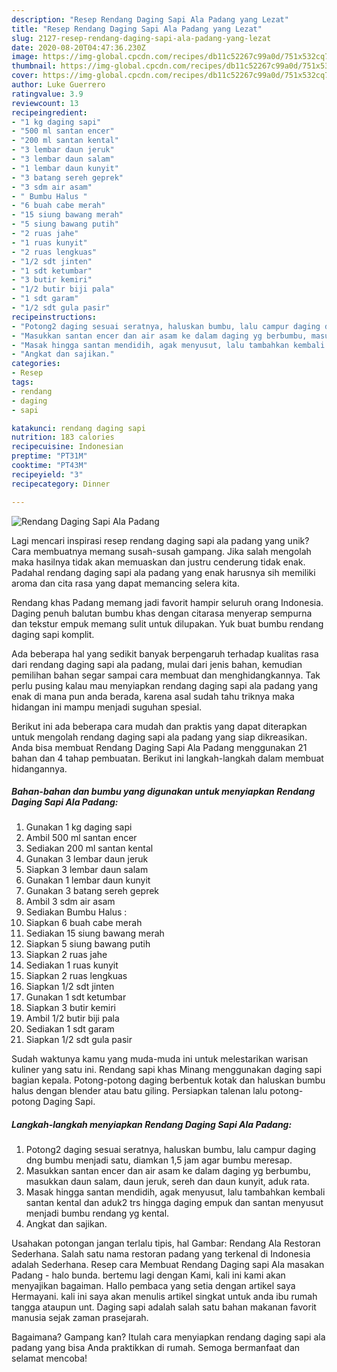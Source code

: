 ```yaml
---
description: "Resep Rendang Daging Sapi Ala Padang yang Lezat"
title: "Resep Rendang Daging Sapi Ala Padang yang Lezat"
slug: 2127-resep-rendang-daging-sapi-ala-padang-yang-lezat
date: 2020-08-20T04:47:36.230Z
image: https://img-global.cpcdn.com/recipes/db11c52267c99a0d/751x532cq70/rendang-daging-sapi-ala-padang-foto-resep-utama.jpg
thumbnail: https://img-global.cpcdn.com/recipes/db11c52267c99a0d/751x532cq70/rendang-daging-sapi-ala-padang-foto-resep-utama.jpg
cover: https://img-global.cpcdn.com/recipes/db11c52267c99a0d/751x532cq70/rendang-daging-sapi-ala-padang-foto-resep-utama.jpg
author: Luke Guerrero
ratingvalue: 3.9
reviewcount: 13
recipeingredient:
- "1 kg daging sapi"
- "500 ml santan encer"
- "200 ml santan kental"
- "3 lembar daun jeruk"
- "3 lembar daun salam"
- "1 lembar daun kunyit"
- "3 batang sereh geprek"
- "3 sdm air asam"
- " Bumbu Halus "
- "6 buah cabe merah"
- "15 siung bawang merah"
- "5 siung bawang putih"
- "2 ruas jahe"
- "1 ruas kunyit"
- "2 ruas lengkuas"
- "1/2 sdt jinten"
- "1 sdt ketumbar"
- "3 butir kemiri"
- "1/2 butir biji pala"
- "1 sdt garam"
- "1/2 sdt gula pasir"
recipeinstructions:
- "Potong2 daging sesuai seratnya, haluskan bumbu, lalu campur daging dng bumbu menjadi satu, diamkan 1,5 jam agar bumbu meresap."
- "Masukkan santan encer dan air asam ke dalam daging yg berbumbu, masukkan daun salam, daun jeruk, sereh dan daun kunyit, aduk rata."
- "Masak hingga santan mendidih, agak menyusut, lalu tambahkan kembali santan kental dan aduk2 trs hingga daging empuk dan santan menyusut menjadi bumbu rendang yg kental."
- "Angkat dan sajikan."
categories:
- Resep
tags:
- rendang
- daging
- sapi

katakunci: rendang daging sapi 
nutrition: 183 calories
recipecuisine: Indonesian
preptime: "PT31M"
cooktime: "PT43M"
recipeyield: "3"
recipecategory: Dinner

---
```



![Rendang Daging Sapi Ala Padang](https://img-global.cpcdn.com/recipes/db11c52267c99a0d/751x532cq70/rendang-daging-sapi-ala-padang-foto-resep-utama.jpg)

Lagi mencari inspirasi resep rendang daging sapi ala padang yang unik? Cara membuatnya memang susah-susah gampang. Jika salah mengolah maka hasilnya tidak akan memuaskan dan justru cenderung tidak enak. Padahal rendang daging sapi ala padang yang enak harusnya sih memiliki aroma dan cita rasa yang dapat memancing selera kita.

Rendang khas Padang memang jadi favorit hampir seluruh orang Indonesia. Daging penuh balutan bumbu khas dengan citarasa menyerap sempurna dan tekstur empuk memang sulit untuk dilupakan. Yuk buat bumbu rendang daging sapi komplit.

Ada beberapa hal yang sedikit banyak berpengaruh terhadap kualitas rasa dari rendang daging sapi ala padang, mulai dari jenis bahan, kemudian pemilihan bahan segar sampai cara membuat dan menghidangkannya. Tak perlu pusing kalau mau menyiapkan rendang daging sapi ala padang yang enak di mana pun anda berada, karena asal sudah tahu triknya maka hidangan ini mampu menjadi suguhan spesial.


Berikut ini ada beberapa cara mudah dan praktis yang dapat diterapkan untuk mengolah rendang daging sapi ala padang yang siap dikreasikan. Anda bisa membuat Rendang Daging Sapi Ala Padang menggunakan 21 bahan dan 4 tahap pembuatan. Berikut ini langkah-langkah dalam membuat hidangannya.

<!--inarticleads1-->

##### Bahan-bahan dan bumbu yang digunakan untuk menyiapkan Rendang Daging Sapi Ala Padang:

1. Gunakan 1 kg daging sapi
1. Ambil 500 ml santan encer
1. Sediakan 200 ml santan kental
1. Gunakan 3 lembar daun jeruk
1. Siapkan 3 lembar daun salam
1. Gunakan 1 lembar daun kunyit
1. Gunakan 3 batang sereh geprek
1. Ambil 3 sdm air asam
1. Sediakan  Bumbu Halus :
1. Siapkan 6 buah cabe merah
1. Sediakan 15 siung bawang merah
1. Siapkan 5 siung bawang putih
1. Siapkan 2 ruas jahe
1. Sediakan 1 ruas kunyit
1. Siapkan 2 ruas lengkuas
1. Siapkan 1/2 sdt jinten
1. Gunakan 1 sdt ketumbar
1. Siapkan 3 butir kemiri
1. Ambil 1/2 butir biji pala
1. Sediakan 1 sdt garam
1. Siapkan 1/2 sdt gula pasir


Sudah waktunya kamu yang muda-muda ini untuk melestarikan warisan kuliner yang satu ini. Rendang sapi khas Minang menggunakan daging sapi bagian kepala. Potong-potong daging berbentuk kotak dan haluskan bumbu halus dengan blender atau batu giling. Persiapkan talenan lalu potong-potong Daging Sapi. 

<!--inarticleads2-->

##### Langkah-langkah menyiapkan Rendang Daging Sapi Ala Padang:

1. Potong2 daging sesuai seratnya, haluskan bumbu, lalu campur daging dng bumbu menjadi satu, diamkan 1,5 jam agar bumbu meresap.
1. Masukkan santan encer dan air asam ke dalam daging yg berbumbu, masukkan daun salam, daun jeruk, sereh dan daun kunyit, aduk rata.
1. Masak hingga santan mendidih, agak menyusut, lalu tambahkan kembali santan kental dan aduk2 trs hingga daging empuk dan santan menyusut menjadi bumbu rendang yg kental.
1. Angkat dan sajikan.


Usahakan potongan jangan terlalu tipis, hal Gambar: Rendang Ala Restoran Sederhana. Salah satu nama restoran padang yang terkenal di Indonesia adalah Sederhana. Resep cara Membuat Rendang Daging sapi Ala masakan Padang - halo bunda. bertemu lagi dengan Kami, kali ini kami akan menyajikan bagaiman. Hallo pembaca yang setia dengan artikel saya Hermayani. kali ini saya akan menulis artikel singkat untuk anda ibu rumah tangga ataupun unt. Daging sapi adalah salah satu bahan makanan favorit manusia sejak zaman prasejarah. 

Bagaimana? Gampang kan? Itulah cara menyiapkan rendang daging sapi ala padang yang bisa Anda praktikkan di rumah. Semoga bermanfaat dan selamat mencoba!
